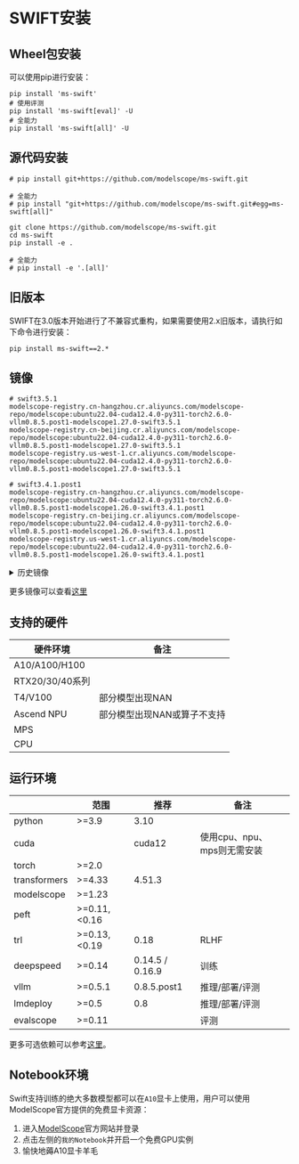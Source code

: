 # SWIFT安装

## Wheel包安装

可以使用pip进行安装：

```shell
pip install 'ms-swift'
# 使用评测
pip install 'ms-swift[eval]' -U
# 全能力
pip install 'ms-swift[all]' -U
```

## 源代码安装

```shell
# pip install git+https://github.com/modelscope/ms-swift.git

# 全能力
# pip install "git+https://github.com/modelscope/ms-swift.git#egg=ms-swift[all]"

git clone https://github.com/modelscope/ms-swift.git
cd ms-swift
pip install -e .

# 全能力
# pip install -e '.[all]'
```

## 旧版本

SWIFT在3.0版本开始进行了不兼容式重构，如果需要使用2.x旧版本，请执行如下命令进行安装：
```shell
pip install ms-swift==2.*
```

## 镜像

```
# swift3.5.1
modelscope-registry.cn-hangzhou.cr.aliyuncs.com/modelscope-repo/modelscope:ubuntu22.04-cuda12.4.0-py311-torch2.6.0-vllm0.8.5.post1-modelscope1.27.0-swift3.5.1
modelscope-registry.cn-beijing.cr.aliyuncs.com/modelscope-repo/modelscope:ubuntu22.04-cuda12.4.0-py311-torch2.6.0-vllm0.8.5.post1-modelscope1.27.0-swift3.5.1
modelscope-registry.us-west-1.cr.aliyuncs.com/modelscope-repo/modelscope:ubuntu22.04-cuda12.4.0-py311-torch2.6.0-vllm0.8.5.post1-modelscope1.27.0-swift3.5.1

# swift3.4.1.post1
modelscope-registry.cn-hangzhou.cr.aliyuncs.com/modelscope-repo/modelscope:ubuntu22.04-cuda12.4.0-py311-torch2.6.0-vllm0.8.5.post1-modelscope1.26.0-swift3.4.1.post1
modelscope-registry.cn-beijing.cr.aliyuncs.com/modelscope-repo/modelscope:ubuntu22.04-cuda12.4.0-py311-torch2.6.0-vllm0.8.5.post1-modelscope1.26.0-swift3.4.1.post1
modelscope-registry.us-west-1.cr.aliyuncs.com/modelscope-repo/modelscope:ubuntu22.04-cuda12.4.0-py311-torch2.6.0-vllm0.8.5.post1-modelscope1.26.0-swift3.4.1.post1
```

<details><summary>历史镜像</summary>

```
# swift3.3.0.post1
modelscope-registry.cn-hangzhou.cr.aliyuncs.com/modelscope-repo/modelscope:ubuntu22.04-cuda12.4.0-py311-torch2.6.0-vllm0.8.3-modelscope1.25.0-swift3.3.0.post1
modelscope-registry.us-west-1.cr.aliyuncs.com/modelscope-repo/modelscope:ubuntu22.04-cuda12.4.0-py311-torch2.6.0-vllm0.8.3-modelscope1.25.0-swift3.3.0.post1

# swift3.2.2
modelscope-registry.us-west-1.cr.aliyuncs.com/modelscope-repo/modelscope:ubuntu22.04-cuda12.4.0-py311-torch2.5.1-modelscope1.25.0-swift3.2.2
```
</details>

更多镜像可以查看[这里](https://modelscope.cn/docs/intro/environment-setup#%E6%9C%80%E6%96%B0%E9%95%9C%E5%83%8F)

## 支持的硬件

| 硬件环境        | 备注                        |
| --------------- | --------------------------- |
| A10/A100/H100   |                             |
| RTX20/30/40系列 |                             |
| T4/V100         | 部分模型出现NAN             |
| Ascend NPU      | 部分模型出现NAN或算子不支持 |
| MPS             |                             |
| CPU             |                             |


## 运行环境

|        | 范围           | 推荐 | 备注 |
| ------ |--------------| ---- | --|
| python | >=3.9        | 3.10 ||
| cuda |              | cuda12 |使用cpu、npu、mps则无需安装|
| torch | >=2.0        |  ||
| transformers | >=4.33       | 4.51.3 ||
| modelscope | >=1.23       |  ||
| peft | >=0.11,<0.16 | ||
| trl | >=0.13,<0.19 | 0.18 |RLHF|
| deepspeed | >=0.14       | 0.14.5 / 0.16.9 |训练|
| vllm | >=0.5.1      | 0.8.5.post1 |推理/部署/评测|
| lmdeploy | >=0.5        | 0.8 |推理/部署/评测|
| evalscope | >=0.11       | |评测|

更多可选依赖可以参考[这里](https://github.com/modelscope/ms-swift/blob/main/requirements/install_all.sh)。

## Notebook环境

Swift支持训练的绝大多数模型都可以在`A10`显卡上使用，用户可以使用ModelScope官方提供的免费显卡资源：

1. 进入[ModelScope](https://www.modelscope.cn)官方网站并登录
2. 点击左侧的`我的Notebook`并开启一个免费GPU实例
3. 愉快地薅A10显卡羊毛

